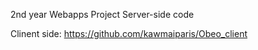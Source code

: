 2nd year Webapps Project Server-side code

Clinent side: https://github.com/kawmaiparis/Obeo_client
